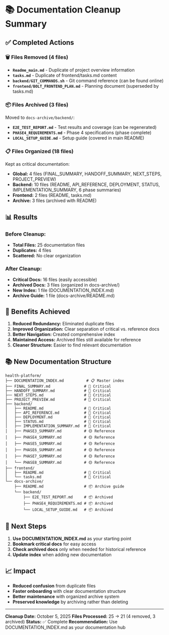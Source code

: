 # 📚 Documentation Cleanup Summary

## ✅ Completed Actions

### 🗑️ **Files Removed (4 files)**
- **`Readme_main.md`** - Duplicate of project overview information
- **`tasks.md`** - Duplicate of frontend/tasks.md content
- **`backend/GIT_COMMANDS.sh`** - Git command reference (can be found online)
- **`frontend/BOLT_FRONTEND_PLAN.md`** - Planning document (superseded by tasks.md)

### 📦 **Files Archived (3 files)**
Moved to `docs-archive/backend/`:
- **`E2E_TEST_REPORT.md`** - Test results and coverage (can be regenerated)
- **`PHASE4_REQUIREMENTS.md`** - Phase 4 specifications (phase complete)
- **`LOCAL_SETUP_GUIDE.md`** - Setup guide (covered in main README)

### 📋 **Files Organized (18 files)**
Kept as critical documentation:
- **Global:** 4 files (FINAL_SUMMARY, HANDOFF_SUMMARY, NEXT_STEPS, PROJECT_PREVIEW)
- **Backend:** 10 files (README, API_REFERENCE, DEPLOYMENT, STATUS, IMPLEMENTATION_SUMMARY, 6 phase summaries)
- **Frontend:** 2 files (README, tasks.md)
- **Archive:** 3 files (archived with README)

## 📊 **Results**

### Before Cleanup:
- **Total Files:** 25 documentation files
- **Duplicates:** 4 files
- **Scattered:** No clear organization

### After Cleanup:
- **Critical Docs:** 16 files (easily accessible)
- **Archived Docs:** 3 files (organized in docs-archive/)
- **New Index:** 1 file (DOCUMENTATION_INDEX.md)
- **Archive Guide:** 1 file (docs-archive/README.md)

## 🎯 **Benefits Achieved**

1. **Reduced Redundancy:** Eliminated duplicate files
2. **Improved Organization:** Clear separation of critical vs. reference docs
3. **Better Navigation:** Created comprehensive index
4. **Maintained Access:** Archived files still available for reference
5. **Cleaner Structure:** Easier to find relevant documentation

## 📚 **New Documentation Structure**

```
health-platform/
├── DOCUMENTATION_INDEX.md          # 📋 Master index
├── FINAL_SUMMARY.md               # 🔴 Critical
├── HANDOFF_SUMMARY.md             # 🔴 Critical
├── NEXT_STEPS.md                  # 🔴 Critical
├── PROJECT_PREVIEW.md             # 🔴 Critical
├── backend/
│   ├── README.md                  # 🔴 Critical
│   ├── API_REFERENCE.md           # 🔴 Critical
│   ├── DEPLOYMENT.md              # 🔴 Critical
│   ├── STATUS.md                  # 🔴 Critical
│   ├── IMPLEMENTATION_SUMMARY.md  # 🔴 Critical
│   ├── PHASE3_SUMMARY.md          # 🟡 Reference
│   ├── PHASE4_SUMMARY.md          # 🟡 Reference
│   ├── PHASE5_SUMMARY.md          # 🟡 Reference
│   ├── PHASE6_SUMMARY.md          # 🟡 Reference
│   ├── PHASE7_SUMMARY.md          # 🟡 Reference
│   └── PHASE8_SUMMARY.md          # 🟡 Reference
├── frontend/
│   ├── README.md                  # 🔴 Critical
│   └── tasks.md                   # 🔴 Critical
└── docs-archive/
    ├── README.md                  # 📦 Archive guide
    └── backend/
        ├── E2E_TEST_REPORT.md     # 📦 Archived
        ├── PHASE4_REQUIREMENTS.md # 📦 Archived
        └── LOCAL_SETUP_GUIDE.md   # 📦 Archived
```

## 🚀 **Next Steps**

1. **Use DOCUMENTATION_INDEX.md** as your starting point
2. **Bookmark critical docs** for easy access
3. **Check archived docs** only when needed for historical reference
4. **Update index** when adding new documentation

## 📈 **Impact**

- **Reduced confusion** from duplicate files
- **Faster onboarding** with clear documentation structure
- **Better maintenance** with organized archive system
- **Preserved knowledge** by archiving rather than deleting

---

**Cleanup Date:** October 5, 2025
**Files Processed:** 25 → 21 (4 removed, 3 archived)
**Status:** ✅ Complete
**Recommendation:** Use DOCUMENTATION_INDEX.md as your documentation hub

